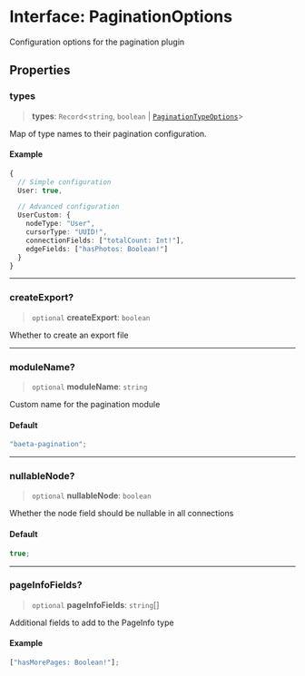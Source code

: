 # Interface: PaginationOptions

Configuration options for the pagination plugin

## Properties

### types

> **types**: `Record`\<`string`, `boolean` \| [`PaginationTypeOptions`](PaginationTypeOptions.md)\>

Map of type names to their pagination configuration.

#### Example

```typescript
{
  // Simple configuration
  User: true,

  // Advanced configuration
  UserCustom: {
    nodeType: "User",
    cursorType: "UUID!",
    connectionFields: ["totalCount: Int!"],
    edgeFields: ["hasPhotos: Boolean!"]
  }
}
```

---

### createExport?

> `optional` **createExport**: `boolean`

Whether to create an export file

---

### moduleName?

> `optional` **moduleName**: `string`

Custom name for the pagination module

#### Default

```ts
"baeta-pagination";
```

---

### nullableNode?

> `optional` **nullableNode**: `boolean`

Whether the node field should be nullable in all connections

#### Default

```ts
true;
```

---

### pageInfoFields?

> `optional` **pageInfoFields**: `string`[]

Additional fields to add to the PageInfo type

#### Example

```ts
["hasMorePages: Boolean!"];
```
